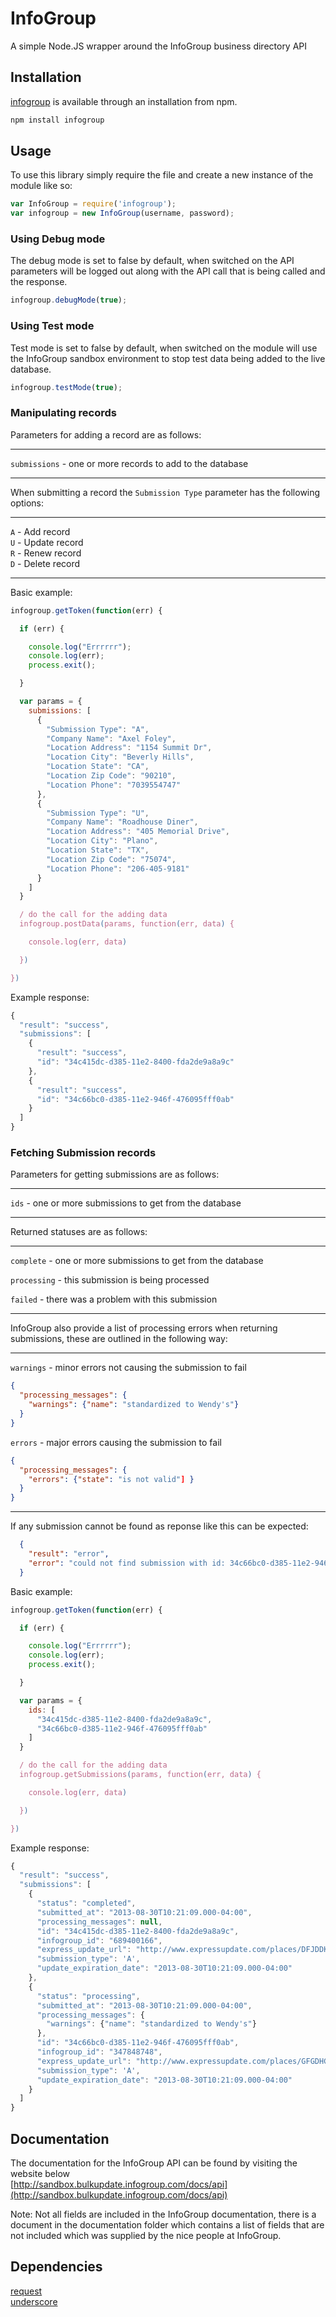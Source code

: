 InfoGroup
=========

A simple Node.JS wrapper around the InfoGroup business directory API

## Installation

[infogroup](https://npmjs.org/package/infogroup) is available through an installation from npm.

```javascript
npm install infogroup
```

## Usage

To use this library simply require the file and create a new instance of the module like so:

```javascript
var InfoGroup = require('infogroup');
var infogroup = new InfoGroup(username, password);
```

### Using Debug mode

The debug mode is set to false by default, when switched on the API parameters will be logged out along with the API call that is being called and the response.

```javascript
infogroup.debugMode(true);
```

### Using Test mode

Test mode is set to false by default, when switched on the module will use the InfoGroup sandbox environment to stop test data being added to the live database.

```javascript
infogroup.testMode(true);
```

### Manipulating records

Parameters for adding a record are as follows:

---

  `submissions` - one or more records to add to the database

---

When submitting a record the `Submission Type` parameter has the following options:

---

`A` - Add record  
  `U` - Update record  
  `R` - Renew record  
  `D` - Delete record

---

Basic example:

```javascript
infogroup.getToken(function(err) {

  if (err) {

    console.log("Errrrrr");
    console.log(err);
    process.exit();

  }

  var params = {
    submissions: [
      {
        "Submission Type": "A",
        "Company Name": "Axel Foley",
        "Location Address": "1154 Summit Dr",
        "Location City": "Beverly Hills",
        "Location State": "CA",
        "Location Zip Code": "90210",
        "Location Phone": "7039554747"
      },
      {
        "Submission Type": "U",
        "Company Name": "Roadhouse Diner",
        "Location Address": "405 Memorial Drive",
        "Location City": "Plano",
        "Location State": "TX",
        "Location Zip Code": "75074",
        "Location Phone": "206-405-9181"
      }
    ]
  }

  / do the call for the adding data
  infogroup.postData(params, function(err, data) {

    console.log(err, data)

  })

})
```

Example response:
```javascript
{
  "result": "success",
  "submissions": [
    {
      "result": "success",
      "id": "34c415dc-d385-11e2-8400-fda2de9a8a9c"
    },
    {
      "result": "success",
      "id": "34c66bc0-d385-11e2-946f-476095fff0ab"
    }
  ]
}
```

### Fetching Submission records

Parameters for getting submissions are as follows:

---

  `ids` - one or more submissions to get from the database

---

Returned statuses are as follows:

---

  `complete` - one or more submissions to get from the database
  
  `processing` - this submission is being processed
  
  `failed` - there was a problem with this submission

---

InfoGroup also provide a list of processing errors when returning submissions, these are outlined in the following way:

---

  `warnings` - minor errors not causing the submission to fail
  
  ```json
  {
    "processing_messages": {
      "warnings": {"name": "standardized to Wendy's"}
    }
  }
  ```

  `errors` - major errors causing the submission to fail

  ```json
  {
    "processing_messages": {
      "errors": {"state": "is not valid"] }
    }
  }
  ```

---

If any submission cannot be found as reponse like this can be expected:

```json
  {
    "result": "error",
    "error": "could not find submission with id: 34c66bc0-d385-11e2-946f-476095fff0ab"
  }
```

Basic example:

```javascript
infogroup.getToken(function(err) {

  if (err) {

    console.log("Errrrrr");
    console.log(err);
    process.exit();

  }

  var params = {
    ids: [
      "34c415dc-d385-11e2-8400-fda2de9a8a9c",
      "34c66bc0-d385-11e2-946f-476095fff0ab"
    ]
  }

  / do the call for the adding data
  infogroup.getSubmissions(params, function(err, data) {

    console.log(err, data)

  })

})
```

Example response:
```javascript
{
  "result": "success",
  "submissions": [
    {
      "status": "completed",
      "submitted_at": "2013-08-30T10:21:09.000-04:00",
      "processing_messages": null,
      "id": "34c415dc-d385-11e2-8400-fda2de9a8a9c",
      "infogroup_id": "689400166",
      "express_update_url": "http://www.expressupdate.com/places/DFJDDKD",
      "submission_type": 'A',
      "update_expiration_date": "2013-08-30T10:21:09.000-04:00"
    },
    {
      "status": "processing",
      "submitted_at": "2013-08-30T10:21:09.000-04:00",
      "processing_messages": {
        "warnings": {"name": "standardized to Wendy's"}
      },
      "id": "34c66bc0-d385-11e2-946f-476095fff0ab",
      "infogroup_id": "347848748",
      "express_update_url": "http://www.expressupdate.com/places/GFGDHGJ",
      "submission_type": 'A',
      "update_expiration_date": "2013-08-30T10:21:09.000-04:00"
    }
  ]
}
```

## Documentation

The documentation for the InfoGroup API can be found by visiting the website below  
  [http://sandbox.bulkupdate.infogroup.com/docs/api](http://sandbox.bulkupdate.infogroup.com/docs/api)

Note: Not all fields are included in the InfoGroup documentation, there is a document in the documentation folder which contains a list of fields that are not included which was supplied by the nice people at InfoGroup.

## Dependencies

[request](http://github.com/mikeal/request.git)  
  [underscore](http://underscorejs.org)
